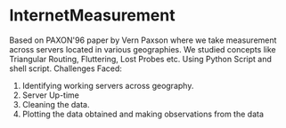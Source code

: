 # InternetMeasurement
Based on PAXON'96 paper by Vern Paxson where we take measurement across servers located in various geographies. We studied concepts
like Triangular Routing, Fluttering, Lost Probes etc.
Using Python Script and shell script.
Challenges Faced:
1. Identifying working servers across geography.
2. Server Up-time
3. Cleaning the data.
4. Plotting the data obtained and making observations from the data
